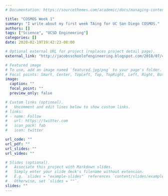 ```yaml
---
# Documentation: https://sourcethemes.com/academic/docs/managing-content/

title: "COSMOS Week 1"
summary: "I write about my first week TAing for UC San Diego COSMOS."
authors: []
tags: ["Science", "UCSD Engineering"]
categories: []
date: 2020-02-19T19:42:23-08:00

# Optional external URL for project (replaces project detail page).
external_link: "http://jacobsschoolofengineering.blogspot.com/2018/07/cosmos-2018-week-1.html"

# Featured image
# To use, add an image named `featured.jpg/png` to your page's folder.
# Focal points: Smart, Center, TopLeft, Top, TopRight, Left, Right, BottomLeft, Bottom, BottomRight.
image:
  caption: ""
  focal_point: ""
  preview_only: false

# Custom links (optional).
#   Uncomment and edit lines below to show custom links.
# links:
# - name: Follow
#   url: https://twitter.com
#   icon_pack: fab
#   icon: twitter

url_code: ""
url_pdf: ""
url_slides: ""
url_video: ""

# Slides (optional).
#   Associate this project with Markdown slides.
#   Simply enter your slide deck's filename without extension.
#   E.g. `slides = "example-slides"` references `content/slides/example-slides.md`.
#   Otherwise, set `slides = ""`.
slides: ""
---
```

